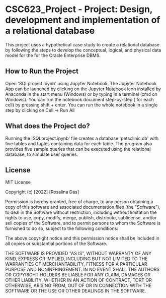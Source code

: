 # CSC623_Project - Project: Design, development and implementation of a relational database 
This project uses a hypothetical case study to create a relational database by following the steps to develop the conceptual, logical, and physical data model 
for the for the Oracle Enterprise DBMS.

## How to Run the Project
Open 'SQLproject.ipynb' using Jupyter Notebook. 
The Jupyter Notebook App can be launched by clicking on the Jupyter Notebook icon installed by Anaconda in the start menu (Windows) 
or by typing in a terminal (cmd on Windows).
You can run the notebook document step-by-step ( for each cell) by pressing shift + enter.
You can run the whole notebook in a single step by clicking on  Cell -> Run All

## What does the Project do?
Running the 'SQLproject.ipynb' file creates a database 'petsclinic.db' with five tables and tuples containing data for each table. 
The program also provides five sample queries that can be executed using the relational database, to simulate user queries. 

## License
MIT License

Copyright (c) [2022] [Rosalina Das]

Permission is hereby granted, free of charge, to any person obtaining a copy
of this software and associated documentation files (the "Software"), to deal
in the Software without restriction, including without limitation the rights
to use, copy, modify, merge, publish, distribute, sublicense, and/or sell
copies of the Software, and to permit persons to whom the Software is
furnished to do so, subject to the following conditions:

The above copyright notice and this permission notice shall be included in all
copies or substantial portions of the Software.

THE SOFTWARE IS PROVIDED "AS IS", WITHOUT WARRANTY OF ANY KIND, EXPRESS OR
IMPLIED, INCLUDING BUT NOT LIMITED TO THE WARRANTIES OF MERCHANTABILITY,
FITNESS FOR A PARTICULAR PURPOSE AND NONINFRINGEMENT. IN NO EVENT SHALL THE
AUTHORS OR COPYRIGHT HOLDERS BE LIABLE FOR ANY CLAIM, DAMAGES OR OTHER
LIABILITY, WHETHER IN AN ACTION OF CONTRACT, TORT OR OTHERWISE, ARISING FROM,
OUT OF OR IN CONNECTION WITH THE SOFTWARE OR THE USE OR OTHER DEALINGS IN THE
SOFTWARE.
